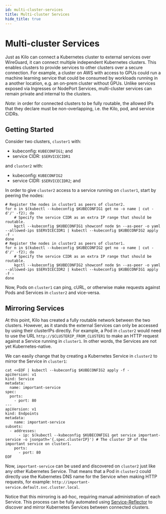 ```yaml
---
id: multi-cluster-services
title: Multi-cluster Services
hide_title: true
---
```


# Multi-cluster Services

Just as Kilo can connect a Kubernetes cluster to external services over WireGuard, it can connect multiple independent Kubernetes clusters.
This enables clusters to provide services to other clusters over a secure connection.
For example, a cluster on AWS with access to GPUs could run a machine learning service that could be consumed by workloads running in a another location, e.g. an on-prem cluster without GPUs.
Unlike services exposed via Ingresses or NodePort Services, multi-cluster services can remain private and internal to the clusters.

*Note*: in order for connected clusters to be fully routable, the allowed IPs that they declare must be non-overlapping, i.e. the Kilo, pod, and service CIDRs.

## Getting Started

Consider two clusters, `cluster1` with:
* kubeconfig: `KUBECONFIG1`; and
* service CIDR: `$SERVICECIDR1`

and `cluster2` with:
* kubeconfig: `KUBECONFIG2`
* service CIDR: `$SERVICECIDR2`; and

In order to give `cluster2` access to a service running on `cluster1`, start by peering the nodes:

```shell
# Register the nodes in cluster1 as peers of cluster2.
for n in $(kubectl --kubeconfig $KUBECONFIG1 get no -o name | cut -d'/' -f2); do
    # Specify the service CIDR as an extra IP range that should be routable.
    kgctl --kubeconfig $KUBECONFIG1 showconf node $n --as-peer -o yaml --allowed-ips $SERVICECIDR1 | kubectl --kubeconfig $KUBECONFIG2 apply -f -
done
# Register the nodes in cluster2 as peers of cluster1.
for n in $(kubectl --kubeconfig $KUBECONFIG2 get no -o name | cut -d'/' -f2); do
    # Specify the service CIDR as an extra IP range that should be routable.
    kgctl --kubeconfig $KUBECONFIG2 showconf node $n --as-peer -o yaml --allowed-ips $SERVICECIDR2 | kubectl --kubeconfig $KUBECONFIG1 apply -f -
done
```

Now, Pods on `cluster1` can ping, cURL, or otherwise make requests against Pods and Services in `cluster2` and vice-versa.

## Mirroring Services

At this point, Kilo has created a fully routable network between the two clusters.
However, as it stands the external Services can only be accessed by using their clusterIPs directly.
For example, a Pod in `cluster2` would need to use the URL `http://$CLUSTERIP_FROM_CLUSTER1` to make an HTTP request against a Service running in `cluster1`.
In other words, the Services are not yet Kubernetes-native.

We can easily change that by creating a Kubernetes Service in `cluster2` to mirror the Service in `cluster1`:

```shell
cat <<EOF | kubectl --kubeconfig $KUBECONFIG2 apply -f -
apiVersion: v1
kind: Service
metadata:
  name: important-service
spec:
  ports:
    - port: 80
---
apiVersion: v1
kind: Endpoints
metadata:
    name: important-service
subsets:
  - addresses:
      - ip: $(kubectl --kubeconfig $KUBECONFIG1 get service important-service -o jsonpath='{.spec.clusterIP}') # The cluster IP of the important service on cluster1.
    ports:
      - port: 80
EOF
```

Now, `important-service` can be used and discovered on `cluster2` just like any other Kubernetes Service.
That means that a Pod in `cluster2` could directly use the Kubernetes DNS name for the Service when making HTTP requests, for example: `http://important-service.default.svc.cluster.local`.

Notice that this mirroring is ad-hoc, requiring manual administration of each Service.
This process can be fully automated using [Service-Reflector](https://github.com/squat/service-reflector) to discover and mirror Kubernetes Services between connected clusters.
